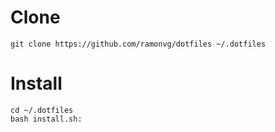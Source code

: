 # Clone
`git clone https://github.com/ramonvg/dotfiles ~/.dotfiles`

# Install
    cd ~/.dotfiles
    bash install.sh:
